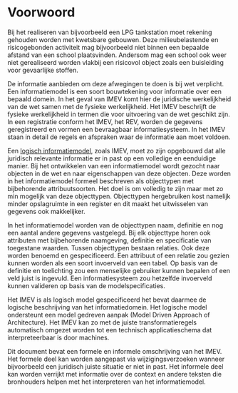 Voorwoord
=========

Bij het realiseren van bijvoorbeeld een LPG tankstation moet rekening gehouden
worden met kwetsbare gebouwen. Deze milieubelastende en risicogebonden activiteit mag bijvoorbeeld
niet binnen een bepaalde afstand van een school plaatsvinden. Andersom mag een
school ook weer niet gerealiseerd worden vlakbij een risicovol object zoals een
buisleiding voor gevaarlijke stoffen.

De informatie aanbieden om deze afwegingen te doen is bij wet verplicht. Een informatiemodel is een
soort bouwtekening voor informatie over een bepaald domein. In het geval van
IMEV komt hier de juridische werkelijkheid van de wet samen met de fysieke werkelijkheid.
Het IMEV beschrijft de fysieke werkelijkheid in termen die voor uitvoering van de wet geschikt zijn. In een registratie conform het IMEV, het REV, worden de gegevens geregistreerd en vormen een bevraagbaar informatiesysteem. In het IMEV staan in detail de
regels en afspraken waar de informatie aan moet voldoen.

Een [logisch informatiemodel](https://docs.geostandaarden.nl/mim/mim/\#niveau-3-logisch-informatie-of-gegevensmodel),
zoals IMEV, moet zo zijn opgebouwd dat alle juridisch relevante informatie
er in past op een volledige en eenduidige manier. Bij het ontwikkelen van een
informatiemodel wordt gezocht naar objecten in de wet en naar
eigenschappen van deze objecten. Deze worden in het informatiemodel formeel beschreven als objecttypen met bijbehorende attribuutsoorten. Het doel is om volledig te zijn maar met zo min mogelijk van deze objecttypen.
Objecttypen hergebruiken kost namelijk minder opslagruimte in een register en
dit maakt het uitwisselen van gegevens ook makkelijker.

In het informatiemodel worden van de objecttypen naam, definitie en nog een aantal andere gegevens vastgelegd. Bij elk objecttype horen ook attributen met bijbehorende naamgeving, definitie en specificatie van toegestane waarden. Tussen objecttypen bestaan relaties. Ook deze worden benoemd en gespecificeerd. Een attribuut of een relatie zou gezien kunnen worden
als een soort invoerveld van een tabel. Op basis van de definitie en toelichting
zou een menselijke gebruiker kunnen bepalen of een veld juist is ingevuld. Een
informatiesysteem zou hetzelfde invoerveld kunnen valideren op basis van de modelspecificaties.

Het IMEV is als logisch model gespecificeerd het bevat daarmee de logische beschrijving van het informatiedomein. Het logische model ondersteunt een model gedreven aanpak (Model Driven Approach of Architecture). Het IMEV kan zo met de juiste transformatieregels automatisch omgezet worden tot een technisch applicatieschema
dat interpreteerbaar is door machines.

Dit document bevat een formele en informele omschrijving van het IMEV. Het
formele deel kan worden aangepast via wijzigingsverzoeken wanneer bijvoorbeeld
een juridisch juiste situatie er niet in past. Het informele deel kan
worden verrijkt met informatie over de context en andere teksten die bronhouders
helpen met het interpreteren van het informatiemodel.

